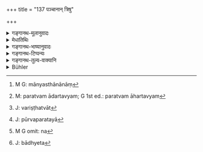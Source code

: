 +++
title = "137 पञ्चानान् त्रिषु"

+++

<details><summary>गङ्गानथ-मूलानुवादः</summary>

Among the three (higher) castes, he, in whom there are present most op these five, and of high degree, deserves (greater) respect; as also the Śūdra who has reached the tenth stage (of life).—(137)
</details>

<details><summary>मेधातिथिः</summary>

**पञ्चानाम्** एतेषां मानस्थानानां[^३८२] यत्र **भूयांसि** बहून्य् असर्वाणि स मान्यः । तत्र परत्वम् नातीवादर्तव्यम्[^३८३] । एकस्य वित्तबन्धू द्वे अन्यो वृद्धवयाः । तत्र पूर्वे बाधके । सत्य् अपि बहुत्वे यदि न श्रेष्ठानि भवन्ति, एकं चैकस्यात्युत्कृष्टम्, तदा साम्यम् । न पुनः परबाधकत्वम् । गरीय एकापेक्षया चरितार्थत्वात्[^३८४] । यदि तु भूयांसि गुनवन्त्य् अत्युत्कृष्टानि तदा साम्ये ऽपि संख्यया परेषां, पूर्वाणि परैश् च समसंख्यानि, तदा न पूर्वतरतया[^३८५] बाध्यबाधकभावः । किं तर्हि सामान्यम् एव ।


[^३८५]:
     J: pūrvaparatayā


[^३८४]:
     J: variṣṭhatvāt


[^३८३]:
     M: paratvam ādartavyam; G 1st ed.: paratvam āhartavyam


[^३८२]:
     M G: mānyasthānānāṃ

- <u>ननु</u> च यत्र गुणवन्ति स्युः सो ऽत्र मानार्ह इत्य् अभिधानेन समसंख्यस्यापि पूर्वस्य बाधकत्वम् एव युक्तम् । <u>नैवम्</u> । तुल्यत्वे गुणानाम् एतस्य चरितार्थत्वात् । यथैको ऽपि विद्यावान् अपरो ऽपि, तयोर् यस्य गुणवती प्रकृष्टा विद्या स प्रशस्यते । एवं सर्वत्र ।

- **त्रिषु वर्णेषु** ब्राह्मणक्षत्रियवैश्येषु । यद्य् एते गुणा भूयांसः प्रकृष्टाश् च क्षत्रियस्यापि भवन्ति तदा हीनगुणेन ब्राह्मणेन जात्युत्कृष्टेनापि क्षत्रियः पूज्यः । एवं क्षत्रियेण वैश्यः । एवं त्रिभिर् अपि द्विजातिभिः **शूद्रो ऽपि दशमीम्** इतः । दशमी अन्त्यावस्थोच्यते । अत्यन्तवार्धकोपलक्षणम् एतत् । एवं च वित्तबन्धू शूद्रस्य न[^३८६] माने हेतू त्रैवर्णिकान् प्रति, दशमीग्रहणात् । कर्मविद्ये तु नैव तस्य संभवतो ऽनधिकारात् ।


[^३८६]:
     M G omit: na

- **भूयांसीत्य्** आधिक्यमात्रं विवक्षितं न बहुत्वसंख्यैव । तेन द्विविषयतापि सिद्धा भवति । न ह्य् अयं संख्यावाच्येव बहुशब्द इत्य् अत्र प्रमाणम् अस्ति । भूयःशब्दश् चायं न बहुशब्द आधिक्ये च तत्र तत्र दृष्टः प्रयोगः । "भूयांश् चात्र परिहारः," "भूयसाभ्य्दयेन योक्ष्ये" इति प्रत्ययार्थबहुत्वम् अपि न विवक्षितम् । "जात्याख्यायाम्" (पाण् १.२.५८) ह्य् एतद् बहुवचनम् । विवक्षायां हि एकस्य गुणवतो मानहेतुत्वं न स्यात् । ततश् च पूर्वो ऽवगतिर् बाध्यते[^३८७] । **शूद्रो ऽपि दशमीम्** इत्य् अत्र च केवलस्यैव वयसः प्रकर्षे मानहेतुत्वं ब्रुवन्न् अविवक्षां दर्शयति । समाचारश् चैवम् एव ॥ २.१३७ ॥


[^३८७]:
     J: bādhyeta
</details>

<details><summary>गङ्गानथ-भाष्यानुवादः</summary>

‘*Of these five*’ grounds of respect;—he in whom there are ‘*a* *larger number*’—not all—‘*deserves respect*.’ And here the mere sequence (or posteriority) of the qualifications should not be much heeded. For instance, when one man possesses *wealth* and *relations*, and the other possesses only *old age*,—the former gets preference over the latter.

But even when there are several qualities present, if they are not of high degree,—while the single quality possessed by the other person is of very high degree,—then both are equal; and the larger number do not get over the latter (superior) qualification.

When the former verse uses the term ‘*weightier*,’ it only means superiority in comparison to one (not several) of the preceding ones.

When however in one person there are a *larger number of preceding qualities* and also *of high degree*,—of great excellence,—while in the other person there are present the same number of *succeeding* qualities,—so that the number of preceding and succeeding qualifications (possessed by the two men) are equal,—then, there is no getting over the one by the other, simply on the ground of precedence (in enumeration); in this case both are to he regarded as equal.

“Since what the text declares is that he is deserving of respect in whom the qualities are of high degree,—it would he right to conclude that in the case just mentioned where the two persons possess an equal *number* of qualities (hut the preceding ones are of higher degree), the presence of the preceding set should get over the other.”

Not so; the epithet ‘*of high degree*’ is meant to apply to the case where the two sets of qualities are equal; *e.g*., where the one as well as the other is possessed of *learning*, superiority belongs to one whose learning is of the superior order. Similarly with the other qualities.

‘*Among the three Castes*,’—*i.e*., among Brāhmaṇas, Kṣatriyas and Vaiśyas. If the said qualities, many in number and of high degree, belong to the *Kṣatriya*, then such a Kṣatriya deserves to be respected by the Brāhmaṇa possessed of inferior qualities, even though he belongs to the higher caste. The Vaiśya, similarly, is to be respected by the Kṣatriya.

Similarly by all the twice-born castes the *Śūdra* should be respected, ‘*when he has reached the tenth stage*.’ The ‘*tenth*’ stands for the last stage of life, and indicates *extreme old age*. Thus then, in case of the Śūdra, ‘wealth’ and ‘relations’ do not constitute grounds of respect, in relation to tho three higher castes. This is clear from the fact, that the Text specifies the ‘tenth stage.’ ‘Action’ and ‘Learning’ are not possible in the Śūdra; for the simple reason that he is not entitled to these.

‘*Most*’;—all that is meant by this is *excess*, not *plurality of number* (which would mean at least *three*); hence what is asserted applies to tho presence of qualities also. There is nothing to justify the notion that the term ‘*bahu*’ (from which ‘*bhūyāmsi* is derived’) denotes *number*. Further, the term actually used is ‘*bhūyaḥ*,’ not ‘*bāhu*’; and the former is often found to be used in the sense of
*excess, much*: *e.g*., ‘*bhūyāṅśchātra parihāro*,’ ‘there is *much*
that can be said in answer to this,’ ‘*bhūyābhyudayena yokṣye,'* ‘I shall become endowed with *much* prosperity.’ Nor is any significance meant to be attached to the plural number in ‘*bhūyāmsi*’; the plural number in this case denoting only *kind*, according to Pāṇini 3.2.58, which lays down that ‘when a kind or genus is spoken of, the plural number is optionally used.’ If significance were really meant to be attached to the plural number, then a person possessed of only one quality (of however high degree) would never be entitled to respect; and this would run counter to what we h ave learnt from the foregoing verse. Furthor, by speaking of —‘*the Śūdra who has reached the tenth stage*’—where mere *age* (only one quality) is mentioned as a ground of respect,—the Text has made it clear that no significance is meant to be attached to the plural number (in ‘*bhūyāmsi*’). Usage also points to the same conclusion.—(1.37)
</details>

<details><summary>गङ्गानथ-टिप्पन्यः</summary>

This verse is quoted along with verse 136 in *Vīramitrodaya* (Saṃskāra, p. 474), which adds the following explanation:—Among the three castes, Brāhmaṇa, Kṣatriya and Vaiśya, the person who possesses a greater amount of the preceding qualification (among the five mentioned in 136) is to be honoured more than one possessed of the succeeding one only. Thus a person possessed of greater wealth and superior relations is higher than one only older in age; one possessed of a higher degree of wealth, relations and age is higher than one superior in action only;—one possessed in a higher degree of wealth, relation, age and action is superior to one possessing learning only;—‘*guṇavanti*’ means
*superior*; which means that between two persons possessing wealth, he
is higher whose wealth is *superior*; and the ‘superiority’of wealth would consist in its having been acquired by lawful means and such other circumstaṇces. In the case of ‘relations,’ this superiority would consist in being more intimate and so forth;—in the case of ‘age’ it would consist in being very much older;—in that of ‘action,’ in its being equipped with all auxiliary details;—in that of ‘learning,’ in its being acquired in the prescribed manner.—‘*Tenth stage*’ stands for the age over ninety years; the hundred years of man’s life being divided into ten equal spans, the tenth one coming after the ninetieth year;—-when he has reached this age, the Śūdra also becomes entitled to honour at the hands of the twice-born.

The last foot of the verse regarding the ‘tenth stage’ is quoted on p. 453 also, as declaring the respectability of the Śūdra.

This verse is quoted in *Aparārka* (p. 159), where ‘*daśamī*’ is explained as ‘the last ten years of the hundred years’;—‘*bhūyāṃsi*’ as to *number* and ‘*guṇavanti*’ as to *degree*;—hence without considering the caste, one possessed of superior learning is to he respected by another possessed of less; or one who knows more subjects is to be respected by another knowing a lesser number; similarly in regard to ‘*karma*’ and other qualifications also;—in *Saṃskāramayūkha* (p. 48), which explains ‘*daśamīm gataḥ*’ as ‘over ninety years of age,’ and ‘*pañchānām*’ as ‘among learning and the rest’;—and in *Smṛticandrikā* (Saṃskāra, p. 106), which explains ‘*daśamī*’ as ‘the last part of hundred years, *i*. *e*. beyond ninety years,’ and adds that ‘old age’ is meant to be indicative of the presence of wealth and the rest also.
</details>

<details><summary>गङ्गानथ-तुल्य-वाक्यानि</summary>

*Gautama-Dharmasūtra* (10.6).—‘The Śūdra also if he has children and is
over 80 years in age.’

*Yājñavalkya* (1.116).—‘When the said qualities (of Learning, etc.) are
present in a very large degree, the Śūdra also deserves respect, when he has reached old age.’
</details>

<details><summary>Bühler</summary>

137	Whatever man of the three (highest) castes possesses most of those five, both in number and degree, that man is worthy of honour among them; and (so is) also a Sudra who has entered the tenth (decade of his life).
</details>
